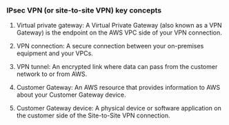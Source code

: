 ### IPsec VPN (or site-to-site VPN) key concepts
1. Virtual private gateway: A Virtual Private Gateway (also known as a VPN Gateway) is the endpoint on the AWS VPC side of your VPN connection.

2. VPN connection: A secure connection between your on-premises equipment and your VPCs.

3. VPN tunnel: An encrypted link where data can pass from the customer network to or from AWS.

4. Customer Gateway: An AWS resource that provides information to AWS about your Customer Gateway device.

5. Customer Gateway device: A physical device or software application on the customer side of the Site-to-Site VPN connection.